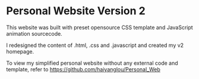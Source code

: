 # Personal Website Version 2

This website was built with preset opensource CSS template and JavaScript animation sourcecode. <br />

I redesigned the content of .html, .css and .javascript and created my v2 homepage.

To view my simplified personal website without any external code and template, refer to https://github.com/haiyanglou/Personal_Web
